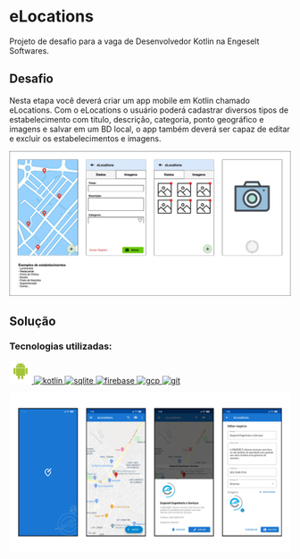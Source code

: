 # eLocations

Projeto de desafio para a vaga de Desenvolvedor Kotlin na Engeselt Softwares.

## Desafio 

Nesta etapa você deverá criar um app mobile em Kotlin chamado eLocations. Com o eLocations o usuário poderá cadastrar diversos tipos de estabelecimento com titulo, descrição, categoria, ponto geográfico e imagens e salvar em um BD local, o app também deverá ser capaz de editar e excluir os estabelecimentos e imagens.


![Protótipo](https://raw.githubusercontent.com/felipheallef/elocations-app/main/images/prototipo.jpeg)

## Solução

### Tecnologias utilizadas:
<p align="left"> <a href="https://developer.android.com" target="_blank"> <img src="https://raw.githubusercontent.com/devicons/devicon/master/icons/android/android-original-wordmark.svg" alt="android" width="40" height="40"/> </a> <a href="https://kotlinlang.org" target="_blank"> <img src="https://www.vectorlogo.zone/logos/kotlinlang/kotlinlang-icon.svg" alt="kotlin" width="40" height="40"/> </a> <a href="https://www.sqlite.org/" target="_blank"> <img src="https://www.vectorlogo.zone/logos/sqlite/sqlite-icon.svg" alt="sqlite" width="40" height="40"/> </a> <a href="https://firebase.google.com/" target="_blank"> <img src="https://www.vectorlogo.zone/logos/firebase/firebase-icon.svg" alt="firebase" width="40" height="40"/> </a> <a href="https://cloud.google.com" target="_blank"> <img src="https://www.vectorlogo.zone/logos/google_cloud/google_cloud-icon.svg" alt="gcp" width="40" height="40"/> </a> <a href="https://git-scm.com/" target="_blank"> <img src="https://www.vectorlogo.zone/logos/git-scm/git-scm-icon.svg" alt="git" width="40" height="40"/> </a>  </p>

![Solução](https://raw.githubusercontent.com/felipheallef/elocations-app/main/images/solucao.jpg)
